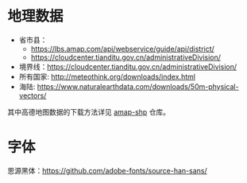 # 地理数据

- 省市县：
  - https://lbs.amap.com/api/webservice/guide/api/district/
  - https://cloudcenter.tianditu.gov.cn/administrativeDivision/
- 境界线：https://cloudcenter.tianditu.gov.cn/administrativeDivision/
- 所有国家: http://meteothink.org/downloads/index.html
- 海陆: https://www.naturalearthdata.com/downloads/50m-physical-vectors/

其中高德地图数据的下载方法详见 [amap-shp](https://github.com/ZhaJiMan/amap-shp) 仓库。

# 字体

思源黑体：https://github.com/adobe-fonts/source-han-sans/
